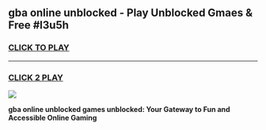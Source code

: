 
## gba online unblocked - Play Unblocked Gmaes & Free #l3u5h
<h3>
<a href="https://news.freeplayer.one?title=gba_online_unblocked&ref=26F">CLICK TO PLAY</a></h3>
<hr>

<h3>
<a href="https://news.freeplayer.one?title=gba_online_unblocked&ref=26F">CLICK 2 PLAY</a>
  
</h3>

<a href="https://news.freeplayer.one?title=gba_online_unblocked&ref=26F/"><img src="https://clearcache.store/games.png"></a>


**gba online unblocked games unblocked: Your Gateway to Fun and Accessible Online Gaming**
